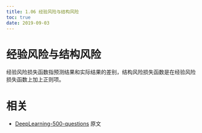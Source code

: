 ```yaml
---
title: 1.06 经验风险与结构风险
toc: true
date: 2019-09-03
---
```

# 经验风险与结构风险

经验风险损失函数指预测结果和实际结果的差别，结构风险损失函数是在经验风险损失函数上加上正则项。





# 相关

- [DeepLearning-500-questions](https://github.com/scutan90/DeepLearning-500-questions) 原文
